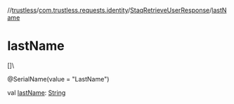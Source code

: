 //[trustless](../../../index.md)/[com.trustless.requests.identity](../index.md)/[StaqRetrieveUserResponse](index.md)/[lastName](last-name.md)

# lastName

[]\

@SerialName(value = &quot;LastName&quot;)

val [lastName](last-name.md): [String](https://kotlinlang.org/api/latest/jvm/stdlib/kotlin/-string/index.html)

